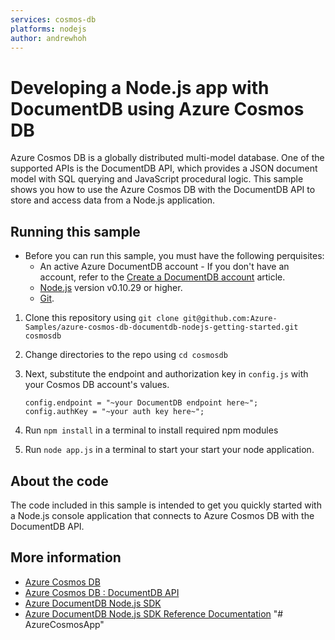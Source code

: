 ```yaml
---
services: cosmos-db
platforms: nodejs
author: andrewhoh
---
```


# Developing a Node.js app with DocumentDB using Azure Cosmos DB
Azure Cosmos DB is a globally distributed multi-model database. One of the supported APIs is the DocumentDB API, which provides a JSON document model with SQL querying and JavaScript procedural logic. This sample shows you how to use the Azure Cosmos DB with the DocumentDB API to store and access data from a Node.js application.

## Running this sample
* Before you can run this sample, you must have the following perquisites:
	* An active Azure DocumentDB account - If you don't have an account, refer to the [Create a DocumentDB account](https://azure.microsoft.com/en-us/documentation/articles/documentdb-create-account/) article.
	* [Node.js](https://nodejs.org/en/) version v0.10.29 or higher.
	* [Git](http://git-scm.com/).


1. Clone this repository using `git clone git@github.com:Azure-Samples/azure-cosmos-db-documentdb-nodejs-getting-started.git cosmosdb`

2. Change directories to the repo using `cd cosmosdb`

3. Next, substitute the endpoint and authorization key in `config.js` with your Cosmos DB account's values.

	```
	config.endpoint = "~your DocumentDB endpoint here~";
	config.authKey = "~your auth key here~";
	```

5. Run `npm install` in a terminal to install required npm modules
 
6. Run `node app.js` in a terminal to start your start your node application.

## About the code
The code included in this sample is intended to get you quickly started with a Node.js console application that connects to Azure Cosmos DB with the DocumentDB API.

## More information

- [Azure Cosmos DB](https://docs.microsoft.com/azure/cosmos-db/introduction)
- [Azure Cosmos DB : DocumentDB API](https://docs.microsoft.com/azure/documentdb/documentdb-introduction)
- [Azure DocumentDB Node.js SDK](https://docs.microsoft.com/azure/documentdb/documentdb-sdk-node)
- [Azure DocumentDB Node.js SDK Reference Documentation](http://azure.github.io/azure-documentdb-node/)
"# AzureCosmosApp" 
